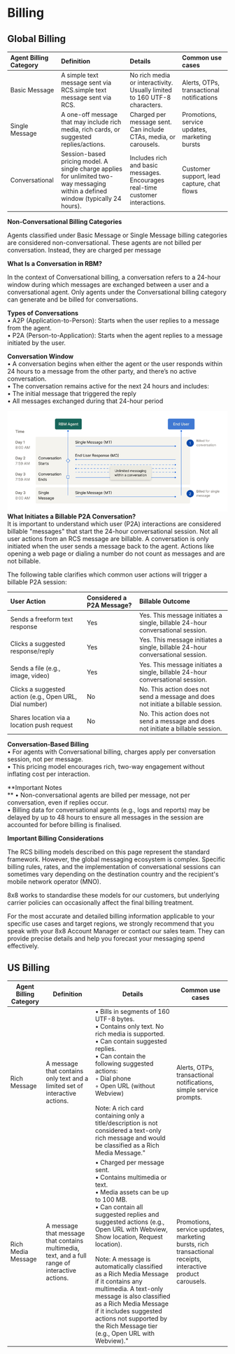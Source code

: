 # Billing

## Global Billing

| Agent Billing Category | Definition                                                                                                                         | Details                                                                       | Common use cases                              |
| :--------------------- | :--------------------------------------------------------------------------------------------------------------------------------- | :---------------------------------------------------------------------------- | :-------------------------------------------- |
| Basic Message          | A simple text message sent via RCS.simple text message sent via RCS.                                                               | No rich media or interactivity. Usually limited to 160 UTF-8 characters.      | Alerts, OTPs, transactional notifications     |
| Single Message         | A one-off message that may include rich media, rich cards, or suggested replies/actions.                                           | Charged per message sent. Can include CTAs, media, or carousels.              | Promotions, service updates, marketing bursts |
| Conversational         | Session-based pricing model. A single charge applies for unlimited two-way messaging within a defined window (typically 24 hours). | Includes rich and basic messages. Encourages real-time customer interactions. | Customer support, lead capture, chat flows    |

**Non-Conversational Billing Categories**

Agents classified under Basic Message or Single Message billing categories are considered non-conversational. These agents are not billed per conversation. Instead, they are charged per message

**What Is a Conversation in RBM?**

In the context of Conversational billing, a conversation refers to a 24-hour window during which messages are exchanged between a user and a conversational agent. Only agents under the Conversational billing category can generate and be billed for conversations.

**Types of Conversations**  
• A2P (Application-to-Person): Starts when the user replies to a message from the agent.  
• P2A (Person-to-Application): Starts when the agent replies to a message initiated by the user.

**Conversation Window**  
• A conversation begins when either the agent or the user responds within 24 hours to a message from the other party, and there’s no active conversation.  
• The conversation remains active for the next 24 hours and includes:  
• The initial message that triggered the reply  
• All messages exchanged during that 24-hour period

![](../images/e0304fb6b81fb3f81739894fe3da7e155ee540376571f6089e31c9037cfcb964-Diagram.png)
**What Initiates a Billable P2A Conversation?**  
It is important to understand which user (P2A) interactions are considered billable "messages" that start the 24-hour conversational session. Not all user actions from an RCS message are billable. A conversation is only initiated when the user sends a message back to the agent. Actions like opening a web page or dialing a number do not count as messages and are not billable.

The following table clarifies which common user actions will trigger a billable P2A session:

| User Action                                             | Considered a P2A Message? | Billable Outcome                                                                  |
| :------------------------------------------------------ | :------------------------ | :-------------------------------------------------------------------------------- |
| Sends a freeform text response                          | Yes                       | Yes. This message initiates a single, billable 24-hour conversational session.    |
| Clicks a suggested response/reply                       | Yes                       | Yes. This message initiates a single, billable 24-hour conversational session.    |
| Sends a file (e.g., image, video)                       | Yes                       | Yes. This message initiates a single, billable 24-hour conversational session.    |
| Clicks a suggested action (e.g., Open URL, Dial number) | No                        | No. This action does not send a message and does not initiate a billable session. |
| Shares location via a location push request             | No                        | No. This action does not send a message and does not initiate a billable session. |

**Conversation-Based Billing**  
• For agents with Conversational billing, charges apply per conversation session, not per message.  
• This pricing model encourages rich, two-way engagement without inflating cost per interaction.

**Important Notes  
** • Non-conversational agents are billed per message, not per conversation, even if replies occur.  
• Billing data for conversational agents (e.g., logs and reports) may be delayed by up to 48 hours to ensure all messages in the session are accounted for before billing is finalised.

**Important Billing Considerations**

The RCS billing models described on this page represent the standard framework. However, the global messaging ecosystem is complex. Specific billing rules, rates, and the implementation of conversational sessions can sometimes vary depending on the destination country and the recipient's mobile network operator (MNO).

8x8 works to standardise these models for our customers, but underlying carrier policies can occasionally affect the final billing treatment.

For the most accurate and detailed billing information applicable to your specific use cases and target regions, we strongly recommend that you speak with your 8x8 Account Manager or contact our sales team. They can provide precise details and help you forecast your messaging spend effectively.

## US Billing

| Agent Billing Category | Definition | Details | Common use cases     |
| --- | --- | --- |----------------------|
| Rich Message | A message that contains only text and a limited set of interactive actions. | • Bills in segments of 160 UTF-8 bytes.   <br>• Contains only text. No rich media is supported.   <br>• Can contain suggested replies.   <br>• Can contain the following suggested actions:   <br>     ◦ Dial phone   <br>     ◦ Open URL (without Webview)     <br>   <br>Note: A rich card containing only a title/description is not considered a text-only rich message and would be classified as a Rich Media Message.\" | Alerts, OTPs, transactional notifications, simple service prompts.|
| Rich Media Message | A message that message that contains multimedia, text, and a full range of interactive actions. | • Charged per message sent.   <br>• Contains multimedia or text.   <br>• Media assets can be up to 100 MB.   <br>• Can contain all suggested replies and suggested actions (e.g., Open URL with Webview, Show location, Request location).     <br>   <br>Note: A message is automatically classified as a Rich Media Message if it contains any multimedia. A text-only message is also classified as a Rich Media Message if it includes suggested actions not supported by the Rich Message tier (e.g., Open URL with Webview).\" | Promotions, service updates, marketing bursts, rich transactional receipts, interactive product carousels. |

